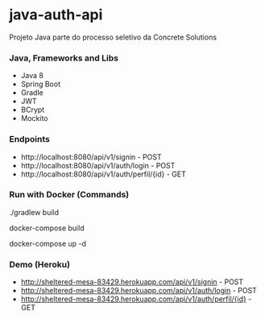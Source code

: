# java-auth-api
Projeto Java parte do processo seletivo da Concrete Solutions

### Java, Frameworks and Libs
* Java 8
* Spring Boot
* Gradle
* JWT
* BCrypt
* Mockito

### Endpoints

* http://localhost:8080/api/v1/signin - POST
* http://localhost:8080/api/v1/auth/login - POST
* http://localhost:8080/api/v1/auth/perfil/{id} - GET

### Run with Docker (Commands)

./gradlew build

docker-compose build

docker-compose up -d

### Demo (Heroku)

* http://sheltered-mesa-83429.herokuapp.com/api/v1/signin - POST
* http://sheltered-mesa-83429.herokuapp.com/api/v1/auth/login - POST
* http://sheltered-mesa-83429.herokuapp.com/api/v1/auth/perfil/{id} - GET
